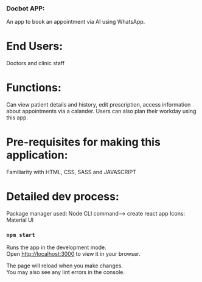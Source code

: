 ### Docbot APP:
An app to book an appointment via AI using WhatsApp.

# End Users:
Doctors and clinic staff

# Functions:
Can view patient details and history, edit prescription, access information about appointments via a calander.
Users can also plan their workday using this app.

# Pre-requisites for making this application:
Familiarity with HTML, CSS, SASS and JAVASCRIPT

# Detailed dev process:
Package manager used: Node
CLI command--> create react app
Icons: Material UI





### `npm start`

Runs the app in the development mode.\
Open [http://localhost:3000](http://localhost:3000) to view it in your browser.

The page will reload when you make changes.\
You may also see any lint errors in the console.
